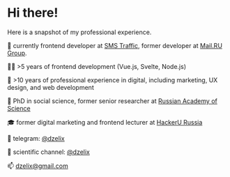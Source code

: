 # Hi there!

Here is a snapshot of my professional experience.

🔨 currently frontend developer at [SMS Traffic](https://www.smstraffic.ru), former developer at [Mail.RU Group](https://vkcombo.ru).

👨‍💻 >5 years of frontend development (Vue.js, Svelte, Node.js)

🔔 >10 years of professional experience in digital, including marketing, UX design, and web development

🔭 PhD in social science, former senior researcher at [Russian Academy of Science](https://www.instituteofeurope.ru)

🎓 former digital marketing and frontend lecturer at [HackerU Russia](https://hackeru.com)

💬 telegram: [@dzelix](https://telegram.me/dzelix)

🔬 scientific channel: [@dzelix](https://telegram.me/pospsy)

📫 [dzelix@gmail.com](mailto:dzelix@gmail.com)
